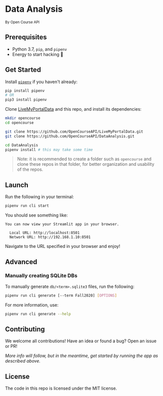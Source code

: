 # Data Analysis
<sub>By Open Course API</sub>

## Prerequisites

- Python 3.7, `pip`, and `pipenv`
- Energy to start hacking 🚀

## Get Started

Install [`pipenv`](https://pypi.org/project/pipenv/) if you haven't already:

```bash
pip install pipenv
# OR
pip3 install pipenv
```

Clone [LiveMyPortalData](https://github.com/OpenCourseAPI/LiveMyPortalData.git) and this repo, and install its dependencies:

```bash
mkdir opencourse
cd opencourse

git clone https://github.com/OpenCourseAPI/LiveMyPortalData.git
git clone https://github.com/OpenCourseAPI/DataAnalysis.git

cd DataAnalysis
pipenv install # this may take some time
```

> Note: it is recommended to create a folder such as `opencourse` and clone these repos in that folder, for better organization and usability of the repos.

## Launch

Run the following in your terminal:

```bash
pipenv run cli start
```

You should see something like:

```
You can now view your Streamlit app in your browser.

  Local URL: http://localhost:8501
  Network URL: http://192.168.1.10:8501
```

Navigate to the URL specified in your browser and enjoy!

## Advanced

### Manually creating SQLite DBs

To manually generate `db/<term>.sqlite3` files, run the following:

```bash
pipenv run cli generate [--term Fall2020] [OPTIONS]
```

For more information, use:

```bash
pipenv run cli generate --help
```

## Contributing

We welcome all contributions! Have an idea or found a bug? Open an issue or PR!

_More info will follow, but in the meantime, get started by running the app as described above._

## License

The code in this repo is licensed under the MIT license.
